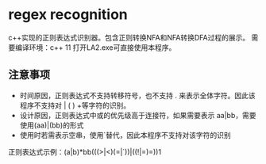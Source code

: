 # regex recognition
c++实现的正则表达式识别器。包含正则转换NFA和NFA转换DFA过程的展示。
需要编译环境：c++ 11
打开LA2.exe可直接使用本程序。

## 注意事项

+ 时间原因，正则表达式不支持转移符号，也不支持 . 来表示全体字符。因此该程序不支持对 | ( ) +等字符的识别。
+ 设计原因，正则表达式中或的优先级高于连接符，如果需要表示 aa|bb，需要使用(aa)|(bb)的形式
+ 使用时若需表示空串，使用`替代，因此本程序不支持对该字符的识别

正则表达式示例：(a|b)*bb(((>|<)(=|`))|((!|=)=))1
